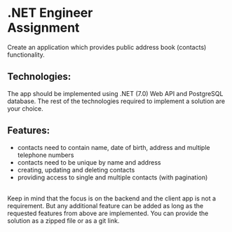 # .NET Engineer <br/> Assignment

Create an application which provides public address book (contacts) functionality.
## Technologies:
The app should be implemented using .NET (7.0) Web API and PostgreSQL
database.
The rest of the technologies required to implement a solution are your choice.
<br/>
## Features:
* contacts need to contain name, date of birth, address and multiple telephone numbers
* contacts need to be unique by name and address
* creating, updating and deleting contacts
* providing access to single and multiple contacts (with pagination)
<br/>
Keep in mind that the focus is on the backend and the client app is not a requirement. But any
additional feature can be added as long as the requested features from above are implemented.
You can provide the solution as a zipped file or as a git link.
